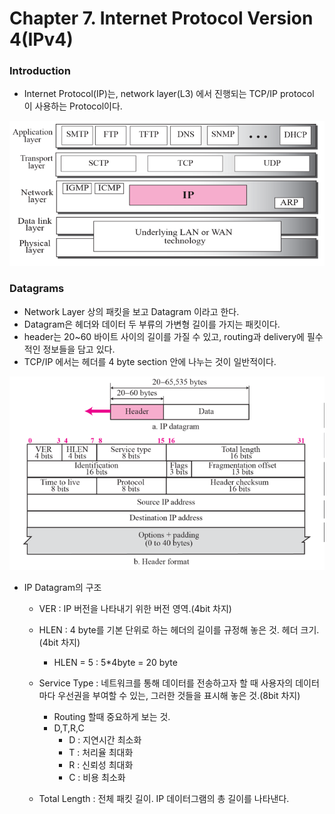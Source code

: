 # Chapter 7. Internet Protocol Version 4(IPv4)

### Introduction 

+ Internet Protocol(IP)는, network layer(L3) 에서 진행되는 TCP/IP protocol 이 사용하는 Protocol이다.

<img src="images/CompNetwork_Ch7_1.png"/>

### Datagrams

+ Network Layer 상의 패킷을 보고 Datagram 이라고 한다.
+ Datagram은 헤더와 데이터 두 부류의 가변형 길이를 가지는 패킷이다.
+ header는 20~60 바이트 사이의 길이를 가질 수 있고, routing과 delivery에 필수적인 정보들을 담고 있다.
+ TCP/IP 에서는 헤더를 4 byte section 안에 나누는 것이 일반적이다. 

<img src="images/CompNetwork_Ch7_2.png"/>

+ IP Datagram의 구조
  - VER : IP 버전을 나타내기 위한 버전 영역.(4bit 차지)
  - HLEN : 4 byte를 기본 단위로 하는 헤더의 길이를 규정해 놓은 것. 헤더 크기.(4bit 차지)
    - HLEN = 5 : 5*4byte = 20 byte
    
  - Service Type : 네트워크를 통해 데이터를 전송하고자 할 때 사용자의 데이터마다 우선권을 부여할 수 있는, 그러한 것들을 표시해 놓은 것.(8bit 차지)
    - Routing 할때 중요하게 보는 것.
    - D,T,R,C
      - D : 지연시간 최소화
      - T : 처리율 최대화
      - R : 신뢰성 최대화
      - C : 비용 최소화

  - Total Length : 전체 패킷 길이. IP 데이터그램의 총 길이를 나타낸다. 

